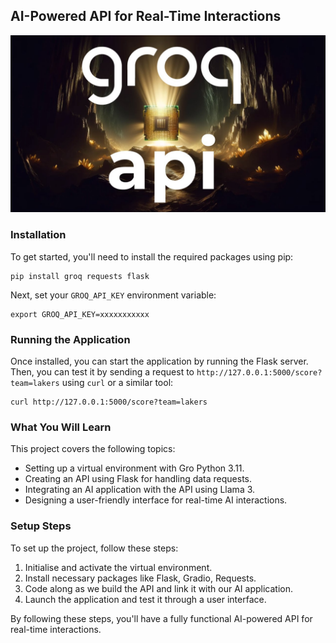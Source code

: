 <h2>AI-Powered API for Real-Time Interactions</h2>

![LLaVA](groq.jpg)


<h3>Installation</h3>

<p>To get started, you'll need to install the required packages using pip:</p>

<pre><code>pip install groq requests flask</code></pre>

<p>Next, set your <code>GROQ_API_KEY</code> environment variable:</p>

<pre><code>export GROQ_API_KEY=xxxxxxxxxxx</code></pre>

<h3>Running the Application</h3>

<p>Once installed, you can start the application by running the Flask server. Then, you can test it by sending a request to <code>http://127.0.0.1:5000/score?team=lakers</code> using <code>curl</code> or a similar tool:</p>

<pre><code>curl http://127.0.0.1:5000/score?team=lakers</code></pre>

<h3>What You Will Learn</h3>

<p>This project covers the following topics:</p>

<ul>
  <li>Setting up a virtual environment with Gro Python 3.11.</li>
  <li>Creating an API using Flask for handling data requests.</li>
  <li>Integrating an AI application with the API using Llama 3.</li>
  <li>Designing a user-friendly interface for real-time AI interactions.</li>
</ul>

<h3>Setup Steps</h3>

<p>To set up the project, follow these steps:</p>

<ol>
  <li>Initialise and activate the virtual environment.</li>
  <li>Install necessary packages like Flask, Gradio, Requests.</li>
  <li>Code along as we build the API and link it with our AI application.</li>
  <li>Launch the application and test it through a user interface.</li>
</ol>

<p>By following these steps, you'll have a fully functional AI-powered API for real-time interactions.</p>
